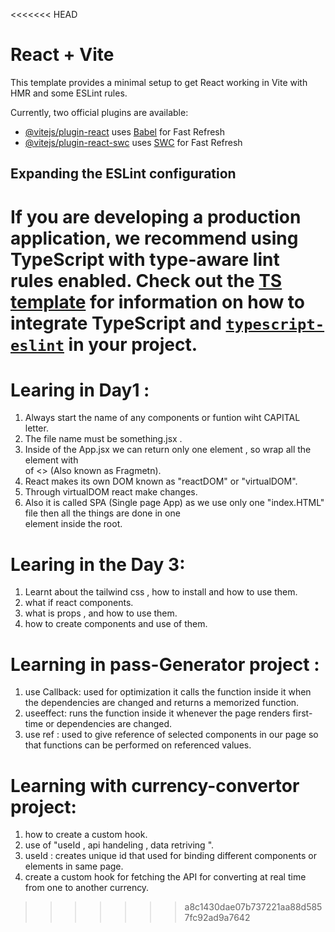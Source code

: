 <<<<<<< HEAD
# React + Vite

This template provides a minimal setup to get React working in Vite with HMR and some ESLint rules.

Currently, two official plugins are available:

- [@vitejs/plugin-react](https://github.com/vitejs/vite-plugin-react/blob/main/packages/plugin-react) uses [Babel](https://babeljs.io/) for Fast Refresh
- [@vitejs/plugin-react-swc](https://github.com/vitejs/vite-plugin-react/blob/main/packages/plugin-react-swc) uses [SWC](https://swc.rs/) for Fast Refresh

## Expanding the ESLint configuration

If you are developing a production application, we recommend using TypeScript with type-aware lint rules enabled. Check out the [TS template](https://github.com/vitejs/vite/tree/main/packages/create-vite/template-react-ts) for information on how to integrate TypeScript and [`typescript-eslint`](https://typescript-eslint.io) in your project.
=======


# Learing in Day1  :
1. Always start the name of any components or funtion wiht CAPITAL letter.
2. The file name must be something.jsx .
3. Inside of the App.jsx we can return only one element  , so wrap all the element with <div> of <> (Also known as Fragmetn).
4. React makes its own DOM known as "reactDOM" or "virtualDOM". 
5. Through virtualDOM react make changes.
6. Also it is called SPA (Single page App) as we use only one "index.HTML" file then all the things are done in one <div> element inside the root.


# Learing in the Day 3:
1. Learnt about the tailwind css , how to install and how to use them.
2. what if react components.
3. what is props , and how to use them.
4. how to create components and use of them.


# Learning in pass-Generator project :
1. use Callback: used for optimization it calls the function inside it when the dependencies are changed and returns a memorized function.
2. useeffect: runs the function inside it whenever the page renders first-time or dependencies are changed.
3. use ref : used to give reference of selected components in our page so that functions can be performed   on referenced values.


# Learning with currency-convertor project:
1. how to create a custom hook.
2. use of "useId , api handeling , data retriving ".
3. useId : creates unique id that used for binding different components or elements in same page.
4. create a custom hook for fetching the API for converting at real time from one to another currency.
>>>>>>> a8c1430dae07b737221aa88d5857fc92ad9a7642
